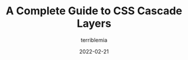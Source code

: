 ---
author: terriblemia
date: 2022-02-21
permalink: false
publisher: css
tags:
  - guides
  - css
  - cascade
target_url: https://css-tricks.com/css-cascade-layers/
title: A Complete Guide to CSS Cascade Layers
---